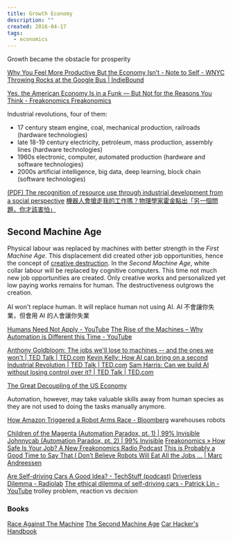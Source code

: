 ```yaml
---
title: Growth Economy
description: ""
created: 2016-04-17
tags:
  - economics
---
```


Growth became the obstacle for prosperity

[Why You Feel More Productive But the Economy Isn’t - Note to Self - WNYC](http://www.wnyc.org/story/you-work-harder-why/)
[Throwing Rocks at the Google Bus | IndieBound](http://www.indiebound.org/book/9781617230172)

[Yes, the American Economy Is in a Funk — But Not for the Reasons You Think - Freakonomics Freakonomics](http://freakonomics.com/podcast/american-growth/)

Industrial revolutions, four of them:

- 17 century
  steam engine, coal, mechanical production, railroads (hardware technologies)
- late 18-19 century
  electricity, petroleum, mass production, assembly lines (hardware technologies)
- 1960s
  electronic, computer, automated production (hardware and software technologies)
- 2000s
  artificial intelligence, big data, deep learning, block chain (software technologies)

[(PDF) The recognition of resource use through industrial development from a social perspective](https://www.researchgate.net/publication/323946321_The_recognition_of_resource_use_through_industrial_development_from_a_social_perspective)
[機器人會搶走我的工作嗎？物理學家霍金點出「另一個問題，你才該害怕」](https://tw.news.yahoo.com/%E6%A9%9F%E5%99%A8%E4%BA%BA%E6%9C%83%E6%90%B6%E8%B5%B0%E6%88%91%E7%9A%84%E5%B7%A5%E4%BD%9C%E5%97%8E%EF%BC%9F%E7%89%A9%E7%90%86%E5%AD%B8%E5%AE%B6%E9%9C%8D%E9%87%91%E9%BB%9E%E5%87%BA%E3%80%8C%E5%8F%A6%E4%B8%80%E5%80%8B%E5%95%8F%E9%A1%8C%EF%BC%8C%E4%BD%A0%E6%89%8D%E8%A9%B2%E5%AE%B3%E6%80%95%E3%80%8D-230007826.html)

## Second Machine Age

Physical labour was replaced by machines with better strength in the _First Machine Age_. This displacement did created other job opportunities, hence the concept of [creative destruction](https://www.wikiwand.com/en/Creative_destruction).
In the _Second Machine Age_, white collar labour will be replaced by cognitive computers. This time not much new job opportunities are created. Only creative works and personalized yet low paying works remains for human. The destructiveness outgrows the creation.

AI won't replace human. It will replace human not using AI.
AI 不會讓你失業，但會用 AI 的人會讓你失業

[Humans Need Not Apply - YouTube](https://www.youtube.com/watch?v=7Pq-S557XQU)
[The Rise of the Machines – Why Automation is Different this Time - YouTube](https://www.youtube.com/watch?v=WSKi8HfcxEk)

[Anthony Goldbloom: The jobs we'll lose to machines -- and the ones we won't | TED Talk | TED.com](https://www.ted.com/talks/anthony_goldbloom_the_jobs_we_ll_lose_to_machines_and_the_ones_we_won_t)
[Kevin Kelly: How AI can bring on a second Industrial Revolution | TED Talk | TED.com](https://www.ted.com/talks/kevin_kelly_how_ai_can_bring_on_a_second_industrial_revolution)
[Sam Harris: Can we build AI without losing control over it? | TED Talk | TED.com](https://www.ted.com/talks/sam_harris_can_we_build_ai_without_losing_control_over_it)

[The Great Decoupling of the US Economy](http://andrewmcafee.org/2012/12/the-great-decoupling-of-the-us-economy/)

Automation, however, may take valuable skills away from human species as they are not used to doing the tasks manually anymore.

[How Amazon Triggered a Robot Arms Race - Bloomberg](http://www.bloomberg.com/news/articles/2016-06-29/how-amazon-triggered-a-robot-arms-race) warehouses robots

[Children of the Magenta (Automation Paradox, pt. 1) | 99% Invisible](http://99percentinvisible.org/episode/children-of-the-magenta-automation-paradox-pt-1/)
[Johnnycab (Automation Paradox, pt. 2) | 99% Invisible](http://99percentinvisible.org/episode/johnnycab-automation-paradox-pt-2/)
[Freakonomics » How Safe Is Your Job? A New Freakonomics Radio Podcast](http://freakonomics.com/2015/01/29/how-safe-is-your-job-a-new-freakonomics-radio-podcast/)
[This is Probably a Good Time to Say That I Don’t Believe Robots Will Eat All the Jobs … | Marc Andreessen](http://blog.pmarca.com/2014/06/13/this-is-probably-a-good-time-to-say-that-i-dont-believe-robots-will-eat-all-the-jobs/)

[Are Self-driving Cars A Good Idea? - TechStuff (podcast)](https://player.fm/series/techstuff/are-self-driving-cars-a-good-idea)
[Driverless Dilemma - Radiolab](http://www.radiolab.org/story/driverless-dilemma/)
[The ethical dilemma of self-driving cars - Patrick Lin - YouTube](https://www.youtube.com/watch?v=ixIoDYVfKA0)
trolley problem, reaction vs decision

### Books

[Race Against The Machine](http://raceagainstthemachine.com/)
[The Second Machine Age](http://andrewmcafee.org/the-second-machine-age-the-book-and-the-blurbs/)
[Car Hacker's Handbook](http://opengarages.org/handbook/)
